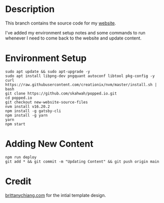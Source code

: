# Description
This branch contains the source code for my [website](https://popped.io). 

I've added my environment setup notes and some commands to run whenever I need to come back to the website and update content.

# Environment Setup
```
sudo apt update && sudo apt-upgrade -y
sudo apt install libpng-dev pngquant autoconf libtool pkg-config -y
curl https://raw.githubusercontent.com/creationix/nvm/master/install.sh | bash
git clone https://github.com/skahwah/popped.io.git
cd popped.io
git checkout new-website-source-files
nvm install v16.20.2
npm install -g gatsby-cli
npm install -g yarn
yarn
npm start
```

# Adding New Content
```
npm run deploy
git add * && git commit -m "Updating Content" && git push origin main
```

# Credit
[brittanychiang.com](https://brittanychiang.com/) for the intial template design.
